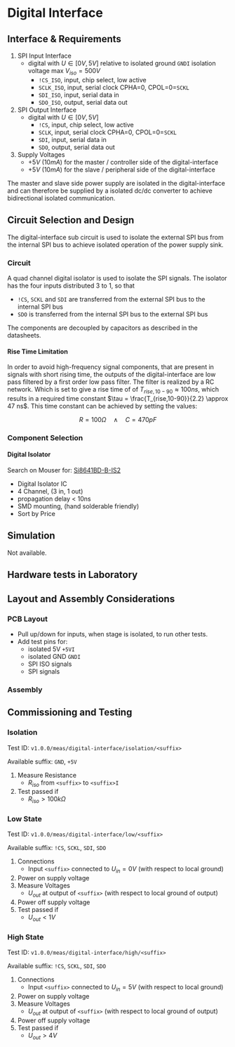 # Digital Interface

## Interface & Requirements

1. SPI Input Interface
    - digital with $U \in [0V, 5V]$ relative to isolated ground `GNDI`
    isolation voltage max $V_{iso} = 500V$
        - `!CS_ISO`, input, chip select, low active
        - `SCLK_ISO`, input, serial clock CPHA=0, CPOL=0=`SCKL`
        - `SDI_ISO`, input, serial data in
        - `SDO_ISO`, output, serial data out
2. SPI Output Interface
    - digital with $U \in [0V, 5V]$
        - `!CS`, input, chip select, low active
        - `SCLK`, input, serial clock CPHA=0, CPOL=0=`SCKL`
        - `SDI`, input, serial data in
        - `SDO`, output, serial data out
3. Supply Voltages
    - $+5V$ ($10mA$) for the master / controller side of the digital-interface
    - $+5V$ ($10mA$) for the slave / peripheral side of the digital-interface

The master and slave side power supply are isolated in the digital-interface
and can therefore be supplied by a isolated dc/dc converter to achieve
bidirectional isolated communication.

## Circuit Selection and Design

The digital-interface sub circuit is used to isolate the external SPI bus from
the internal SPI bus to achieve isolated operation of the power supply sink.

### Circuit

A quad channel digital isolator is used to isolate the SPI signals. The
isolator has the four inputs distributed 3 to 1, so that

- `!CS`, `SCKL` and `SDI` are transferred from the external SPI bus to the
internal SPI bus
- `SDO` is transferred from the internal SPI bus to the external SPI bus

The components are decoupled by capacitors as described in the datasheets.

#### Rise Time Limitation

In order to avoid high-frequency signal components, that are present in signals
with short rising time, the outputs of the digital-interface are low pass
filtered by a first order low pass filter. The filter is realized by a RC
network. Which is set to give a rise time of of $T_{rise,10-90} \approx 100ns$,
which results in a required time constant $\tau = \frac{T_{rise,10-90}}{2.2}
\approx 47 ns$. This time constant can be achieved by setting the values:

$$ R = 100 \Omega \quad \land \quad C = 470 pF $$

### Component Selection

#### Digital Isolator

Search on Mouser for: [Si8641BD-B-IS2](https://mou.sr/3VdrQv2)

- Digital Isolator IC
- 4 Channel, (3 in, 1 out)
- propagation delay < 10ns
- SMD mounting, (hand solderable friendly)
- Sort by Price

## Simulation

Not available.

## Hardware tests in Laboratory

## Layout and Assembly Considerations

### PCB Layout

- Pull up/down for inputs, when stage is isolated, to run other tests.
- Add test pins for:
    - isolated 5V `+5VI`
    - isolated GND `GNDI`
    - SPI ISO signals
    - SPI signals

### Assembly

## Commissioning and Testing

### Isolation

Test ID: `v1.0.0/meas/digital-interface/isolation/<suffix>`

Available suffix: `GND`, `+5V`

1. Measure Resistance
    - $R_{iso}$ from `<suffix>` to `<suffix>I`
2. Test passed if
    - $R_{iso} > 100 k\Omega$

### Low State

Test ID: `v1.0.0/meas/digital-interface/low/<suffix>`

Available suffix: `!CS`, `SCKL`, `SDI`, `SDO`

1. Connections
    - Input `<suffix>` connected to $U_{in} = 0V$ (with respect to local ground)
2. Power on supply voltage
3. Measure Voltages
    - $U_{out}$ at output of `<suffix>` (with respect to local ground of output)
4. Power off supply voltage
5. Test passed if
    - $U_{out} < 1V$

### High State

Test ID: `v1.0.0/meas/digital-interface/high/<suffix>`

Available suffix: `!CS`, `SCKL`, `SDI`, `SDO`

1. Connections
    - Input `<suffix>` connected to $U_{in} = 5V$ (with respect to local ground)
2. Power on supply voltage
3. Measure Voltages
    - $U_{out}$ at output of `<suffix>` (with respect to local ground of output)
4. Power off supply voltage
5. Test passed if
    - $U_{out} > 4V$
